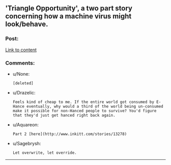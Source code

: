 ## 'Triangle Opportunity', a two part story concerning how a machine virus might look/behave.

### Post:

[Link to content](http://www.inkitt.com/stories/7465)

### Comments:

- u/None:
  ```
  [deleted]
  ```

- u/Drazelic:
  ```
  Feels kind of cheap to me. If the entire world got consumed by E-Hance eventually, why would a third of the world being un-consumed make it possible for non-Hanced people to survive? You'd figure that they'd just get hanced right back again.
  ```

- u/Aquareon:
  ```
  Part 2 [here](http://www.inkitt.com/stories/13278)
  ```

- u/Sagebrysh:
  ```
  Let overwrite, let override.
  ```

---

